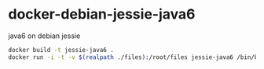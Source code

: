 # docker-debian-jessie-java6
java6 on debian jessie

~~~ bash
docker build -t jessie-java6 .
docker run -i -t -v $(realpath ./files):/root/files jessie-java6 /bin/bash
~~~

